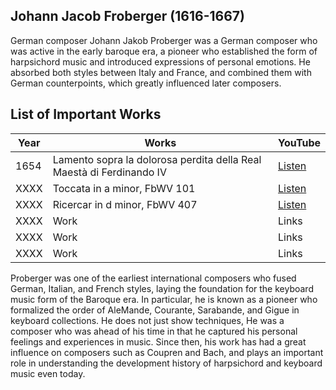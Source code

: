 ## Johann Jacob Froberger (1616-1667)

German composer
Johann Jakob Proberger was a German composer who was active in the early baroque era, a pioneer who established the form of harpsichord music and introduced expressions of personal emotions.
He absorbed both styles between Italy and France, and combined them with German counterpoints, which greatly influenced later composers.

## List of Important Works
| Year | Works                                                                | YouTube |  
| ---- | -------------------------------------------------------------------- | ------- |
| 1654 | Lamento sopra la dolorosa perdita della Real Maestà di Ferdinando IV | [Listen](https://youtu.be/CDEvG1hfvt4) |  
| XXXX | Toccata in a minor, FbWV 101                                         | [Listen](https://www.youtube.com/watch?v=nKDr0a3AmIM)   |  
| XXXX | Ricercar in d minor, FbWV 407                                                                 | [Listen](https://www.youtube.com/watch?v=urRrLrCy-EA)   |  
| XXXX | Work                                                                 | Links   |  
| XXXX | Work                                                                 | Links   |  
| XXXX | Work                                                                 | Links   |  

Proberger was one of the earliest international composers who fused German, Italian, and French styles, laying the foundation for the keyboard music form of the Baroque era.
In particular, he is known as a pioneer who formalized the order of AleMande, Courante, Sarabande, and Gigue in keyboard collections. He does not just show techniques,
He was a composer who was ahead of his time in that he captured his personal feelings and experiences in music.
Since then, his work has had a great influence on composers such as Coupren and Bach, and plays an important role in understanding the development history of harpsichord and keyboard music even today.
